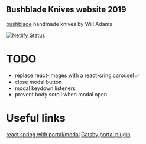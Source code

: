 ## Bushblade Knives website 2019

[bushblade](https://bushblade.co.uk/) handmade knives by Will Adams

[![Netlify Status](https://api.netlify.com/api/v1/badges/0dda1f0d-369d-46e4-9afe-0d07fe8ec301/deploy-status)](https://app.netlify.com/sites/bushblade-knives/deploys)

# TODO
- replace react-images with a react-sring carousel ✅
- close modal button
- modal keydown listeners
- prevent body scroll when modal open

# Useful links
[react spring with portal/modal](https://codesandbox.io/s/react-spring-modal-plnvn?from-embed=&file=/index.js)
[Gatsby portal plugin](https://www.gatsbyjs.com/plugins/gatsby-plugin-portal/)
